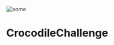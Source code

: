 ![some](https://github.com/ReznikVD/CrocodileChalenge/raw/main/screenshots/logo.png)
# CrocodileChallenge